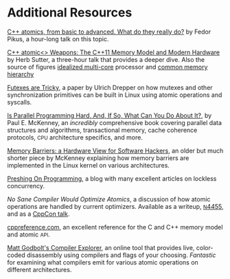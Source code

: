 # Additional Resources

[C++ atomics, from basic to advanced. What do they really do?](https://www.youtube.com/watch?v=ZQFzMfHIxng)
by Fedor Pikus,
a hour-long talk on this topic.

[C++ atomic<> Weapons: The C++11 Memory Model and Modern Hardware](https://herbsutter.com/2013/02/11/atomic-weapons-the-c-memory-model-and-modern-hardware/)
by Herb Sutter,
a three-hour talk that provides a deeper dive.
Also the source of figures [idealized multi-core](./background.md#ideal-machine) processor and [common memory hierarchy](./background.md#mp-cache)

[Futexes are Tricky](https://www.akkadia.org/drepper/futex.pdf),
a paper by Ulrich Drepper on how mutexes and other synchronization primitives can be built in Linux using atomic operations and syscalls.

[Is Parallel Programming Hard, And, If So, What Can You Do About It?](https://www.kernel.org/pub/linux/kernel/people/paulmck/perfbook/perfbook.html),
by Paul E. McKenney,
an *incredibly* comprehensive book covering parallel data structures and
algorithms, transactional memory, cache coherence protocols,
<small>CPU</small> architecture specifics, and more.

[Memory Barriers: a Hardware View for Software Hackers](http://www.rdrop.com/~paulmck/scalability/paper/whymb.2010.06.07c.pdf),
an older but much shorter piece by McKenney explaining how memory barriers are implemented
in the Linux kernel on various architectures.

[Preshing On Programming](https://preshing.com/archives/),
a blog with many excellent articles on lockless concurrency.

*No Sane Compiler Would Optimize Atomics*,
a discussion of how atomic operations are handled by current optimizers.
Available as a writeup,
[<small>N</small>4455](http://www.open-std.org/jtc1/sc22/wg21/docs/papers/2015/n4455.html), and as a
[CppCon talk](https://www.youtube.com/watch?v=IB57wIf9W1k).

[cppreference.com](https://en.cppreference.com),
an excellent reference for the C and C++ memory model and atomic <small>API</small>.

[Matt Godbolt's Compiler Explorer](https://godbolt.org/),
an online tool that provides live, color-coded disassembly using compilers and flags of your choosing.
*Fantastic* for examining what compilers emit for various atomic operations on different architectures.
